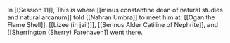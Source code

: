 In [[Session 11]], This is where [[minus constantine dean of natural studies and natural arcanum]] told [[Nahran Umbra]] to meet him at. [[Ogan the Flame Shell]], [[Lizee (in jail)]], [[Serinus Alder Catiline of Nephrite]], and [[Sherrington (Sherry) Farehaven]] went there. 

